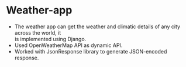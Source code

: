 # Weather-app
- The weather app can get the weather and climatic details of any city across the world, it 	
  is implemented using Django. 
- Used OpenWeatherMap API as dynamic API. 
- Worked with JsonResponse library to generate JSON-encoded response. 
 
